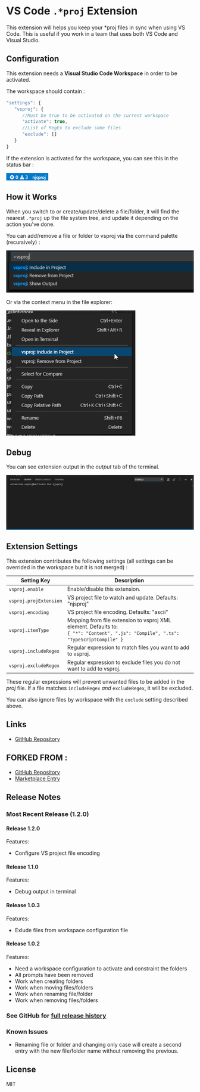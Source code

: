 # VS Code `.*proj` Extension

This extension will helps you keep your *proj files in sync when using VS Code.
This is useful if you work in a team that uses both VS Code and Visual Studio.

## Configuration

This extension needs a __Visual Studio Code Workspace__ in order to be activated.

The workspace should contain :

```javascript
"settings": {
   "vsproj": {
      //Must be true to be activated on the current workspace
      "activate": true,
      //List of RegEx to exclude some files
      "exclude": []
   }
}
```

If the extension is activated for the workspace, you can see this in the status bar :

![Status Bar](img/demo-status-bar.png "Status Bar")

## How it Works

When you switch to or create/update/delete a file/folder, it will find the nearest  `.*proj` up the file system tree, and update it depending on the action you've done.

You can add/remove a file or folder to vsproj via the command palette (recursively) :

![Command Palette](img/demo-command.png "Command Palette")

Or via the context menu in the file explorer:

![Context Menu](img/demo-context-menu.png "Context Menu")

## Debug

You can see extension output in the _output_ tab of the terminal.

![Output](img/demo-output.png "Output")

## Extension Settings

This extension contributes the following settings (all settings can be overrided in the workspace but it is not merged) :

| **Setting Key**         | **Description**
|-------------------------|-----------------
| `vsproj.enable`         | Enable/disable this extension.
| `vsproj.projExtension`  | VS project file to watch and update. Defaults: "njsproj"
| `vsproj.encoding`       | VS project file encoding. Defaults: "ascii"
| `vsproj.itemType`       | Mapping from file extension to vsproj XML element. Defaults to: <br/> `{ "*": "Content", ".js": "Compile", ".ts": "TypeScriptCompile" }`
| `vsproj.includeRegex`   | Regular expression to match files you want to add to vsproj.
| `vsproj.excludeRegex`   | Regular expression to exclude files you do not want to add to vsproj.


These regular expressions will prevent unwanted files to be added in the _proj_ file. If a file matches `includeRegex` *and* `excludeRegex`, it will be excluded.

You can also ignore files by workspace with the `exclude` setting described above.

## Links

* [GitHub Repository](https://github.com/jRichardeau/vscode-vsproj)

## FORKED FROM :

* [GitHub Repository](https://github.com/azz/vscode-csproj)
* [Marketplace Entry](https://marketplace.visualstudio.com/items?itemName=lucasazzola.vscode-csproj)


## Release Notes

### Most Recent Release (1.2.0)

#### Release 1.2.0

Features:

* Configure VS project file encoding

#### Release 1.1.0

Features:

* Debug output in terminal

#### Release 1.0.3

Features:

* Exlude files from workspace configuration file

#### Release 1.0.2

Features:

* Need a workspace configuration to activate and constraint the folders
* All prompts have been removed
* Work when creating folders
* Work when moving files/folders
* Work when renaming file/folder
* Work when removing files/folders

### See GitHub for [full release history](https://github.com/jRichardeau/vscode-vsproj/releases)

### Known Issues

* Renaming file or folder and changing only case will create a second entry with the new file/folder name without removing the previous.

## License

MIT
